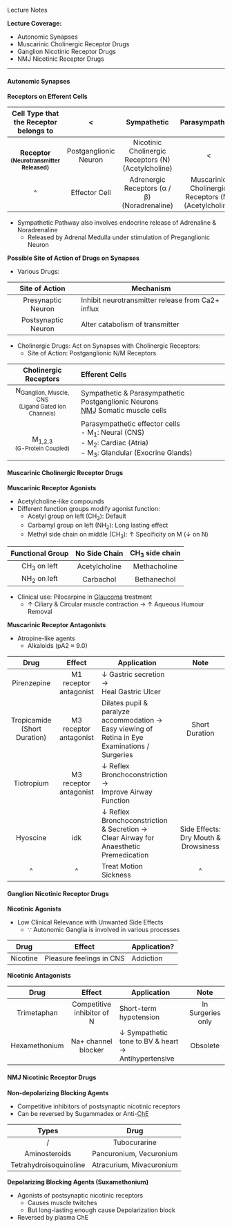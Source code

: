 Lecture Notes

**Lecture Coverage:**
- Autonomic Synapses
- Muscarinic Cholinergic Receptor Drugs
- Ganglion Nicotinic Receptor Drugs
- NMJ Nicotinic Receptor Drugs

---
#### **Autonomic Synapses**
**Receptors on Efferent Cells**

|                  Cell Type that the Receptor belongs to                   |           <           |                    **Sympathetic**                     |                   **Parasympathetic**                   |                        Somatic                         |
| :-----------------------------------------------------------------------: | :-------------------: | :----------------------------------------------------: | :-----------------------------------------------------: | :----------------------------------------------------: |
| <br>**Receptor**<br><font size="2">**(Neurotransmitter Released)**</font> | Postganglionic Neuron | Nicotinic Cholinergic Receptors (N)<br>(Acetylcholine) |                            <                            |                      No Ganglion                       |
|                                     ^                                     |     Effector Cell     |    Adrenergic Receptors (α / β)<br>(Noradrenaline)     | Muscarinic Cholinergic Receptors (M)<br>(Acetylcholine) | Nicotinic Cholinergic Receptors (N)<br>(Acetylcholine) |
- Sympathetic Pathway also involves endocrine release of Adrenaline & Noradrenaline
	- Released by Adrenal Medulla under stimulation of Preganglionic Neuron

**Possible Site of Action of Drugs on Synapses**
- Various Drugs:

| **Site of Action**  | **Mechanism**                                     |
| :-----------------: | ------------------------------------------------- |
| Presynaptic Neuron  | Inhibit neurotransmitter release from Ca2+ influx |
| Postsynaptic Neuron | Alter catabolism of transmitter                   |

- Cholinergic Drugs: Act on Synapses with Cholinergic Receptors:
	- Site of Action: Postganglionic N/M Receptors

|                               **Cholinergic Receptors**                                | **Efferent Cells**                                                                                                                                  |
| :------------------------------------------------------------------------------------: | :-------------------------------------------------------------------------------------------------------------------------------------------------- |
| N<sub>Ganglion, Muscle, CNS</sub><br><font size="2">(Ligand Gated Ion Channels)</font> | Sympathetic & Parasympathetic Postganglionic Neurons<br><abbr Title="Neuromuscular Junction">NMJ</abbr> Somatic muscle cells                        |
|           <br>M<sub>1,2,3</sub><br><font size="2">(G-Protein Coupled)</font>           | Parasympathetic effector cells<br>- M<sub>1</sub>: Neural (CNS)<br>- M<sub>2</sub>: Cardiac (Atria)<br>- M<sub>3</sub>: Glandular (Exocrine Glands) |


#### **Muscarinic Cholinergic Receptor Drugs**
**Muscarinic Receptor Agonists**
- Acetylcholine-like compounds
- Different function groups modify agonist function:
	- Acetyl group on left (CH<sub>3</sub>): Default
	- Carbamyl group on left (NH<sub>2</sub>): Long lasting effect
	- Methyl side chain on middle (CH<sub>3</sub>): ↑ Specificity on M (↓ on N)

|  **Functional Group**  | No Side Chain | CH<sub>3</sub> side chain |
| :--------------------: | :-----------: | :-----------------------: |
| CH<sub>3</sub> on left | Acetylcholine |       Methacholine        |
| NH<sub>2</sub> on left |   Carbachol   |        Bethanechol        |

- Clinical use: Pilocarpine in <abbr Title="Eye Pressure too high">Glaucoma</abbr> treatment
	- ↑ Ciliary & Circular muscle contraction → ↑ Aqueous Humour Removal

**Muscarinic Receptor Antagonists**
- Atropine-like agents
	- Alkaloids (pA2 ≈ 9.0)

|            **Drug**             |       **Effect**       | **Application**                                                                                    |                   Note                   |
| :-----------------------------: | :--------------------: | -------------------------------------------------------------------------------------------------- | :--------------------------------------: |
|           Pirenzepine           | M1 receptor antagonist | ↓ Gastric secretion → <br>Heal Gastric Ulcer                                                       |                                          |
| Tropicamide<br>(Short Duration) | M3 receptor antagonist | Dilates pupil & paralyze accommodation →<br>Easy viewing of Retina in Eye Examinations / Surgeries |              Short Duration              |
|           Tiotropium            | M3 receptor antagonist | ↓ Reflex Bronchoconstriction → <br>Improve Airway Function                                         |                                          |
|          <br>Hyoscine           |        <br>idk         | ↓ Reflex Bronchoconstriction & Secretion →<br>Clear Airway for Anaesthetic Premedication           | <br>Side Effects: Dry Mouth & Drowsiness |
|                ^                |           ^            | Treat Motion Sickness                                                                              |                    ^                     |


#### **Ganglion Nicotinic Receptor Drugs**
**Nicotinic Agonists**
- Low Clinical Relevance with Unwanted Side Effects
	- ∵ Autonomic Ganglia is involved in various processes

| **Drug** | **Effect**               | **Application?** |
| -------- | ------------------------ | ---------------- |
| Nicotine | Pleasure feelings in CNS | Addiction        |

**Nicotinic Antagonists**

|   **Drug**    |         **Effect**         | **Application**                                     |       Note        |
| :-----------: | :------------------------: | --------------------------------------------------- | :---------------: |
|  Trimetaphan  | Competitive inhibitor of N | Short-term hypotension                              | In Surgeries only |
| Hexamethonium |    Na+ channel blocker     | ↓ Sympathetic tone to BV & heart → Antihypertensive |     Obsolete      |


#### **NMJ Nicotinic Receptor Drugs**
**Non-depolarizing Blocking Agents**
- Competitive inhibitors of postsynaptic nicotinic receptors
- Can be reversed by Sugammadex or Anti-<abbr Title="Cholinesterase">ChE</abbr>

|       **Types**        |         **Drug**         |
| :--------------------: | :----------------------: |
|           /            |       Tubocurarine       |
|     Aminosteroids      | Pancuronium, Vecuronium  |
| Tetrahydroisoquinoline | Atracurium, Mivacuronium |

  

**Depolarizing Blocking Agents (Suxamethonium)**
- Agonists of postsynaptic nicotinic receptors
	- Causes muscle twitches
	- But long-lasting enough cause Depolarization block
- Reversed by plasma ChE

